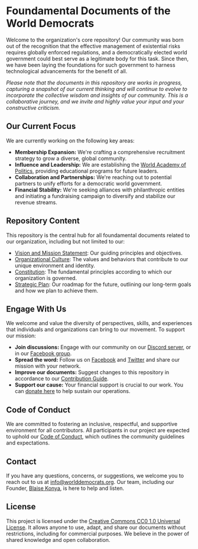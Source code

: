 # Foundamental Documents of the World Democrats

Welcome to the organization's core repository! Our community was born out of the recognition that the effective management of existential risks requires globally enforced regulations, and a democratically elected world government could best serve as a legitimate body for this task. Since then, we have been laying the foundations for such government to harness technological advancements for the benefit of all.

*Please note that the documents in this repository are works in progress, capturing a snapshot of our current thinking and will continue to evolve to incorporate the collective wisdom and insights of our community. This is a collaborative journey, and we invite and highly value your input and your constructive criticism.*

## Our Current Focus

We are currently working on the following key areas:

- **Membership Expansion:** We're crafting a comprehensive recruitment strategy to grow a diverse, global community.
- **Influence and Leadership:** We are establishing the [World Academy of Politics](https://github.com/worlddemocrats/academy), providing educational programs for future leaders.
- **Collaboration and Partnerships:** We're reaching out to potential partners to unify efforts for a democratic world government.
- **Financial Stability:** We're seeking alliances with philanthropic entities and initiating a fundraising campaign to diversify and stabilize our revenue streams.

## Repository Content
This repository is the central hub for all foundamental documents related to our organization, including but not limited to our:

- [Vision and Mission Statement](https://github.com/worlddemocrats/federation/blob/main/VISION_AND_MISSION.md): Our guiding principles and objectives.
- [Organizational Culture](https://github.com/worlddemocrats/federation/blob/main/ORGANIZATIONAL_CULTURE.md): The values and behaviors that contribute to our unique environment and identity.
- [Constitution](https://github.com/worlddemocrats/federation/blob/main/CONSTITUTION.md): The fundamental principles according to which our organization is governed.
- [Strategic Plan](https://github.com/worlddemocrats/federation/blob/main/STRATEGIC_PLAN.md): Our roadmap for the future, outlining our long-term goals and how we plan to achieve them.

## Engage With Us

We welcome and value the diversity of perspectives, skills, and experiences that individuals and organizations can bring to our movement. To support our mission:

- **Join discussions:** Engage with our community on our [Discord server](https://discord.gg/KhuwtTPnXa), or in our [Facebook group](https://www.facebook.com/groups/worlddemocrats).
- **Spread the word:** Follow us on [Facebook](https://facebook.com/worlddemocratsorg) and [Twitter](https://twitter.com/world_democrats) and share our mission with your network.
- **Improve our documents:** Suggest changes to this repository in accordance to our [Contribution Guide](CONTRIBUTING.md).
- **Support our cause:** Your financial support is crucial to our work. You can [donate here](https://app.aragon.org/#/daos/polygon/0xb093c5d31bd3d5d2d5019f68e6f5539888ac18c3/finance) to help sustain our operations.

## Code of Conduct

We are committed to fostering an inclusive, respectful, and supportive environment for all contributors. All participants in our project are expected to uphold our [Code of Conduct](https://github.com/worlddemocrats/federation/blob/main/CODE_OF_CONDUCT.md), which outlines the community guidelines and expectations.

## Contact

If you have any questions, concerns, or suggestions, we welcome you to reach out to us at info@worlddemocrats.org. Our team, including our Founder, [Blaise Konya](mailto:blaise.konya@worlddemocrats.org), is here to help and listen.

## License

This project is licensed under the [Creative Commons CC0 1.0 Universal License](https://github.com/worlddemocrats/federation/blob/main/LICENSE). It allows anyone to use, adapt, and share our documents without restrictions, including for commercial purposes. We believe in the power of shared knowledge and open collaboration.
